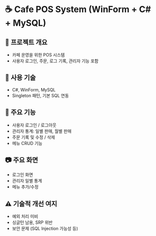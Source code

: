 # ☕ Cafe POS System (WinForm + C# + MySQL)

## 📌 프로젝트 개요
- 카페 운영을 위한 POS 시스템
- 사용자 로그인, 주문, 로그 기록, 관리자 기능 포함

## 🔧 사용 기술
- C#, WinForm, MySQL
- Singleton 패턴, 기본 SQL 연동

## 🧩 주요 기능
- 사용자 로그인 / 로그아웃
- 관리자 통계: 일별 판매, 월별 판매
- 주문 기록 및 수정 / 삭제
- 메뉴 CRUD 기능

## 📷 주요 화면
- 로그인 화면
- 관리자 일별 통계
- 메뉴 추가/수정

## ⚠️ 기술적 개선 여지
- 예외 처리 미비
- 싱글턴 남용, SRP 위반
- 보안 문제 (SQL Injection 가능성 등)
